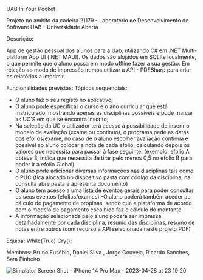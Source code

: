 UAB In Your Pocket

Projeto no ambito da cadeira 21179 - Laboratório de Desenvolvimento de Software
UAB - Universidade Aberta

Descrição: 

App de gestão pessoal dos alunos para a Uab, utilizando C# em .NET Multi-platform App UI (.NET MAUI).
Os dados são alojados em SQLite localmente, o que permite que o aluno possa em modo offline fazer a sua gestão. 
Em relação ao modo de impressão iremos utilizar a API - PDFSharp para criar os relatórios a imprimir.

Funcionalidades previstas:
Tópicos sequenciais:

- O aluno faz o seu registo no aplicativo; 
- O aluno pode especificar o curso e o ano curricular que está matriculado, mostrando apenas as disciplinas possíveis e pode marcar as UC’S em que se encontra inscrito; 
- Na seleção da UC o utilizador terá acesso à possibilidade de inserir o modelo de avaliação (exame ou continuo), o programa pede as datas dos efolios/exame, no caso de o aluno escolher avaliação contínua é possível ao aluno colocar a nota de cada efolio, calculando depois os valores que necessita para passar à fase seguinte. (exemplo: efolio A obteve 3, indica que necessita de tirar pelo menos 0,5 no efolio B para poder ir a efolio Global) 
- O aluno pode adicionar diversas informações nas disciplinas tais como o PUC (fica alocado no dispositivo pasta com código da disciplina, na consulta abre pasta e apresenta documento)
- O aluno tem acesso a uma lista de eventos gerais para poder consultar os seus eventos (efolios/exames)
-O aluno poderá também aceder ao cálculo do pagamento de propinas, sendo que a plataforma de acordo com o modelo de pagamento escolhido faz o cálculo do montante.
- A informação selecionada pelo aluno poderá ser impressa detalhadamente por cada disciplina, resumo das disciplinas, resumo de notas entre outros (com recurso a API selecionada neste projeto PDF)


Equipa: While(True) Cry();

Membros: Bruno Eusébio, Daniel Silva , Jorge Gouveia, Ricardo Sanches, Sara Pinheiro

![Simulator Screen Shot - iPhone 14 Pro Max - 2023-04-28 at 23 19 20](https://user-images.githubusercontent.com/92897456/235263374-b49a081d-f48d-4a2c-be43-daad9de9ad13.png)

